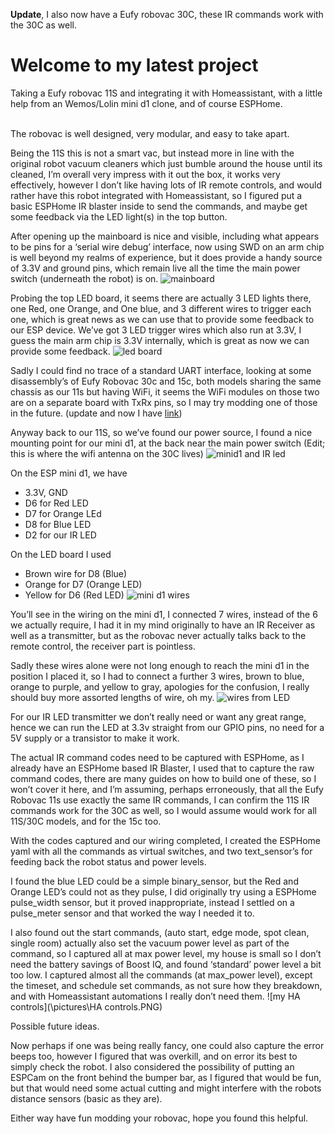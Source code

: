 <b>Update</b>, I also now have a Eufy robovac 30C, these IR commands work with the 30C as well.

<h1>Welcome to my latest project</h1> Taking a Eufy robovac 11S and integrating it with Homeassistant, with a little help from an Wemos/Lolin mini d1 clone, and of course ESPHome.

<br>The robovac is well designed, very modular, and easy to take apart.

Being the 11S this is not a smart vac, but instead more in line with the original robot vacuum cleaners which just bumble around the house until its cleaned, I’m overall very impress with it out the box, it works very effectively, however I don’t like having lots of IR remote controls, and would rather have this robot integrated with Homeassistant, so I figured put a basic ESPHome IR blaster inside to send the commands, and maybe get some feedback via the LED light(s) in the top button.


After opening up the mainboard is nice and visible, including what appears to be pins for a ‘serial wire debug’ interface, now using SWD on an arm chip is well beyond my realms of experience, but it does provide a handy source of 3.3V and ground pins, which remain live all the time the main power switch (underneath the robot) is on.
![mainboard](\pictures\main_board.jpg)

Probing the top LED board, it seems there are actually 3 LED lights there, one Red, one Orange, and One blue, and 3 different wires to trigger each one, which is great news as we can use that to provide some feedback to our ESP device.
We’ve got 3 LED trigger wires which also run at 3.3V, I guess the main arm chip is 3.3V internally, which is great as now we can provide some feedback.
![led board](\pictures\top_led_panel_wires.jpg)

Sadly I could find no trace of a standard UART interface, looking at some disassembly’s of Eufy Robovac 30c and 15c, both models sharing the same chassis as our 11s but having WiFi, it seems the WiFi modules on those two are on a separate board with TxRx pins, so I may try modding one of those in the future.  (update and now I have [link](https://github.com/sid-the-squid/eufy_robovac_30c))

Anyway back to our 11S, so we’ve found our power source, I found a nice mounting point for our mini d1, at the back near the main power switch (Edit; this is where the wifi antenna on the 30C lives)
![minid1 and IR led](\pictures\mini_d1_and_led_installed.jpg)

On the ESP mini d1, we have
* 3.3V, GND
* D6 for Red LED
* D7 for Orange LEd
* D8 for Blue LED
* D2 for our IR LED

On the LED board I used
* Brown wire for D8 (Blue)
* Orange for D7 (Orange LED)
* Yellow for D6 (Red LED)
![mini d1 wires](\pictures\mini_d1_wires.jpg)

You’ll see in the wiring on the mini d1, I connected 7 wires, instead of the 6 we actually require, I had it in my mind originally to have an IR Receiver as well as a transmitter, but as the robovac never actually talks back to the remote control, the receiver part is pointless.


Sadly these wires alone were not long enough to reach the mini d1 in the position I placed it, so I had to connect a further 3 wires, brown to blue, orange to purple, and yellow to gray, apologies for the confusion, I really should buy more assorted lengths of wire, oh my.
![wires from LED](\pictures\front_view.jpg)

For our IR LED transmitter we don’t really need or want any great range, hence we can run the LED at 3.3v straight from our GPIO pins, no need for a 5V supply or a transistor to make it work.

The actual IR command codes need to be captured with ESPHome, as I already have an ESPHome based IR Blaster, I used that to capture the raw command codes, there are many guides on how to build one of these, so I won’t cover it here, and I’m assuming, perhaps erroneously, that all the Eufy Robovac 11s use exactly the same IR commands, I can confirm the 11S IR commands work for the 30C as well, so I would assume would work for all 11S/30C models, and for the 15c too.

With the codes captured and our wiring completed, I created the ESPHome yaml with all the commands as virtual switches, and two text_sensor’s for feeding back the robot status and power levels.

I found the blue LED could be a simple binary_sensor, but the Red and Orange LED’s could not as they pulse, I did originally try using a ESPHome pulse_width sensor, but it proved inappropriate, instead I settled on a pulse_meter sensor and that worked the way I needed it to.

I also found out the start commands, (auto start, edge mode, spot clean, single room) actually also set the vacuum power level as part of the command, so I captured all at max power level, my house is small so I don’t need the battery savings of Boost IQ, and found ‘standard’ power level a bit too low.
I captured almost all the commands (at max_power level), except the timeset, and schedule set commands, as not sure how they breakdown, and with Homeassistant automations I really don’t need them.
![my HA controls](\pictures\HA controls.PNG)


Possible future ideas.

Now perhaps if one was being really fancy, one could also capture the error beeps too, however I figured that was overkill, and on error its best to simply check the robot.
I also considered the possibility of putting an ESPCam on the front behind the bumper bar, as I figured that would be fun, but that would need some actual cutting and might interfere with the robots distance sensors (basic as they are).

Either way have fun modding your robovac, hope you found this helpful.
